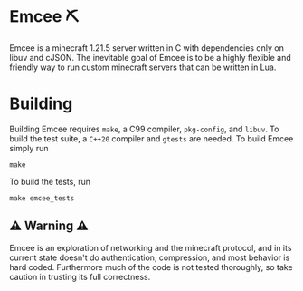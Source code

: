 # Emcee ⛏️

Emcee is a minecraft 1.21.5 server written in C with dependencies only on libuv and cJSON. The inevitable goal of Emcee is to be a highly flexible and friendly way to run custom minecraft servers that can be written in Lua.

# Building

Building Emcee requires `make`, a C99 compiler, `pkg-config`, and `libuv`. To build the test suite, a `C++20` compiler and `gtests` are needed. To build Emcee simply run
```
make
```

To build the tests, run
```
make emcee_tests
```

## ⚠️ Warning ⚠️
Emcee is an exploration of networking and the minecraft protocol, and in its current state doesn't do authentication, compression, and most behavior is hard coded. Furthermore much of the code is not tested thoroughly, so take caution in trusting its full correctness.

